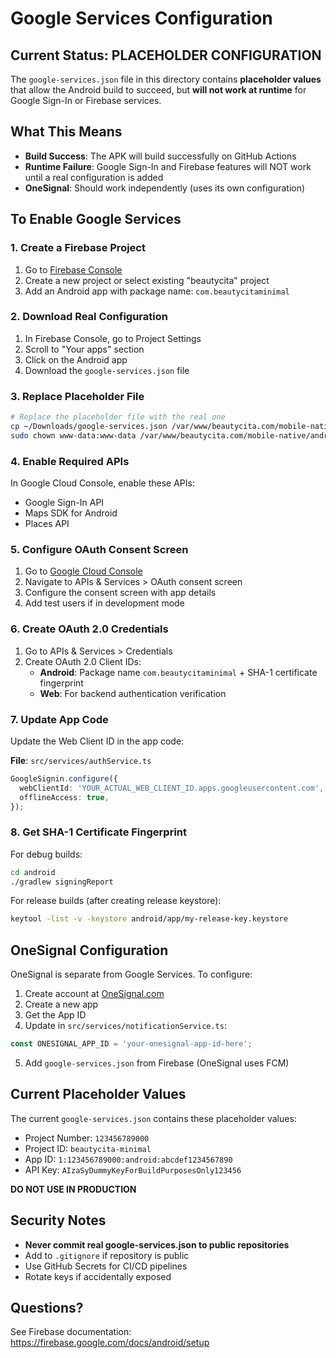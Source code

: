 # Google Services Configuration

## Current Status: PLACEHOLDER CONFIGURATION

The `google-services.json` file in this directory contains **placeholder values** that allow the Android build to succeed, but **will not work at runtime** for Google Sign-In or Firebase services.

## What This Means

- **Build Success**: The APK will build successfully on GitHub Actions
- **Runtime Failure**: Google Sign-In and Firebase features will NOT work until a real configuration is added
- **OneSignal**: Should work independently (uses its own configuration)

## To Enable Google Services

### 1. Create a Firebase Project

1. Go to [Firebase Console](https://console.firebase.google.com/)
2. Create a new project or select existing "beautycita" project
3. Add an Android app with package name: `com.beautycitaminimal`

### 2. Download Real Configuration

1. In Firebase Console, go to Project Settings
2. Scroll to "Your apps" section
3. Click on the Android app
4. Download the `google-services.json` file

### 3. Replace Placeholder File

```bash
# Replace the placeholder file with the real one
cp ~/Downloads/google-services.json /var/www/beautycita.com/mobile-native/android/app/google-services.json
sudo chown www-data:www-data /var/www/beautycita.com/mobile-native/android/app/google-services.json
```

### 4. Enable Required APIs

In Google Cloud Console, enable these APIs:
- Google Sign-In API
- Maps SDK for Android
- Places API

### 5. Configure OAuth Consent Screen

1. Go to [Google Cloud Console](https://console.cloud.google.com/)
2. Navigate to APIs & Services > OAuth consent screen
3. Configure the consent screen with app details
4. Add test users if in development mode

### 6. Create OAuth 2.0 Credentials

1. Go to APIs & Services > Credentials
2. Create OAuth 2.0 Client IDs:
   - **Android**: Package name `com.beautycitaminimal` + SHA-1 certificate fingerprint
   - **Web**: For backend authentication verification

### 7. Update App Code

Update the Web Client ID in the app code:

**File**: `src/services/authService.ts`

```typescript
GoogleSignin.configure({
  webClientId: 'YOUR_ACTUAL_WEB_CLIENT_ID.apps.googleusercontent.com',
  offlineAccess: true,
});
```

### 8. Get SHA-1 Certificate Fingerprint

For debug builds:
```bash
cd android
./gradlew signingReport
```

For release builds (after creating release keystore):
```bash
keytool -list -v -keystore android/app/my-release-key.keystore
```

## OneSignal Configuration

OneSignal is separate from Google Services. To configure:

1. Create account at [OneSignal.com](https://onesignal.com/)
2. Create a new app
3. Get the App ID
4. Update in `src/services/notificationService.ts`:

```typescript
const ONESIGNAL_APP_ID = 'your-onesignal-app-id-here';
```

5. Add `google-services.json` from Firebase (OneSignal uses FCM)

## Current Placeholder Values

The current `google-services.json` contains these placeholder values:
- Project Number: `123456789000`
- Project ID: `beautycita-minimal`
- App ID: `1:123456789000:android:abcdef1234567890`
- API Key: `AIzaSyDummyKeyForBuildPurposesOnly123456`

**DO NOT USE IN PRODUCTION**

## Security Notes

- **Never commit real google-services.json to public repositories**
- Add to `.gitignore` if repository is public
- Use GitHub Secrets for CI/CD pipelines
- Rotate keys if accidentally exposed

## Questions?

See Firebase documentation: https://firebase.google.com/docs/android/setup
